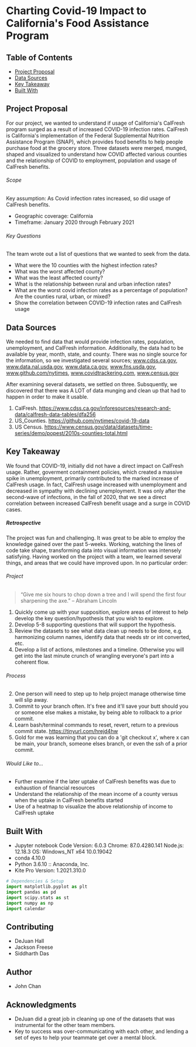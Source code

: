 # Charting Covid-19 Impact to California's Food Assistance Program


## Table of Contents
* [Project Proposal](#project-proposal)
* [Data Sources](#data-sources)
* [Key Takeaway](#key-takeaway)
* [Built With](#built-with)



## Project Proposal
For our project, we wanted to understand if usage of California's CalFresh program surged as a result of increased COVID-19 infection rates. CalFresh is California's implementation of the Federal Supplemental Nutrition Assistance Program (SNAP), which provides food benefits to help people purchase food at the grocery store. Three datasets were merged, munged, shaped and visualized to understand how COVID affected various counties and the relationship of COVID to employment, population and usage of CalFresh benefits.

###### Scope
Key assumption: As Covid infection rates increased, so did usage of CalFresh benefits.
* Geographic coverage: California
* Timeframe: January 2020 through February 2021

###### Key Questions
The team wrote out a list of questions that we wanted to seek from the data.
*  What were the 10 counties with the highest infection rates?
*  What was the worst affected county?
*  What was the least affected county?
*  What is the relationship between rural and urban infection rates?
*  What are the worst covid infection rates as a percentage of population? Are the counties rural, urban, or mixed?
*  Show the correlation between COVID-19 infection rates and CalFresh usage

## Data Sources
We needed to find data that would provide infection rates, population, unemployment, and CalFresh information. Additionally, the data had to be available by year, month, state, and county. There was no single source for the information, so we investigated several sources; www.cdss.ca.gov, www.data.nal.usda.gov, www.data.ca.gov, www.fns.usda.gov, www.github.com/nytimes, www.covidtrackering.com, www.census.gov

After examining several datasets, we settled on three. Subsquently, we discovered that there was A LOT of data munging and clean up that had to happen in order to make it usable.  
1. CalFresh. https://www.cdss.ca.gov/inforesources/research-and-data/calfresh-data-tables/dfa256
1. US_Counties. https://github.com/nytimes/covid-19-data
1. US Census. https://www.census.gov/data/datasets/time-series/demo/popest/2010s-counties-total.html


## Key Takeaway
We found that COVID-19, initially did not have a direct impact on CalFresh usage. Rather, goverment containment policies, which created a massive spike in unemployment, primarily contributed to the marked increase of CalFresh usage. In fact, CalFresh usage increased with unemployment and decreased in sympathy with declining unemployment. It was only after the second-wave of infections, in the fall of 2020, that we see a direct correlation between increased CalFresh benefit usage and a surge in COVID cases. 

##### Retrospective
The project was fun and challenging. It was great to be able to employ the knowledge gained over the past 5-weeks. Working, watching the lines of code take shape, transforming data into visual information was intensely satisfying. Having worked on the project with a team, we learned several things, and areas that we could have improved upon. In no particular order:
###### Project
> “Give me six hours to chop down a 
> tree and I will spend the first four 
> sharpening the axe.” – Abraham Lincoln
1. Quickly come up with your supposition, explore areas of interest to help develop the key question/hypothesis that you wish to explore.
1. Develop 5-8 supporting questions that will support the hypothesis.
1. Review the datasets to see what data clean up needs to be done, e.g. harmonizing column names, identify data that needs str or int converted, etc.
1. Develop a list of actions, milestones and a timeline. Otherwise you will get into the last minute crunch of wrangling everyone's part into a coherent flow.
###### Process
2. One person will need to step up to help project manage otherwise time will slip away.
3. Commit to your branch often. It's free and it'll save your butt should you or someone else makes a mistake, by being able to rollback to a prior commit.
4. Learn bash/terminal commands to reset, revert, return to a previous commit state. https://tinyurl.com/hrejd4hw
5. Gold for me was learning that you can do a 'git checkout x', where x can be main, your branch, someone elses branch, or even the ssh of a prior commit. 

###### Would Like to...
* Further examine if the later uptake of CalFresh benefits was due to exhaustion of financial resources
* Understand the relationship of the mean income of a county versus when the uptake in CalFresh benefits started
* Use of a heatmap to visualize the above relationship of income to CalFresh uptake

## Built With
* Jupyter notebook Code Version: 6.0.3
Chrome: 87.0.4280.141
Node.js: 12.18.3
OS: Windows_NT x64 10.0.19042
* conda 4.10.0
* Python 3.6.10 :: Anaconda, Inc.
* Kite Pro Version: 1.2021.310.0

```python
# Dependencies & Setup
import matplotlib.pyplot as plt
import pandas as pd
import scipy.stats as st
import numpy as np
import calendar
```

## Contributing
* DeJuan Hall
* Jackson Freese
* Siddharth Das

## Author
* John Chan

## Acknowledgments
* DeJuan did a great job in cleaning up one of the datasets that was instrumental for the other team members.
* Key to success was over-communicating with each other, and lending a set of eyes to help your teammate get over a mental block.
